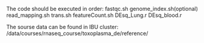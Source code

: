 The code should be executed in order:
fastqc.sh
genome_index.sh(optional)
read_mapping.sh
trans.sh
featureCount.sh
DEsq_Lung.r
DEsq_blood.r

The sourse data can be found in IBU cluster: /data/courses/rnaseq_course/toxoplasma_de/reference/
